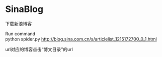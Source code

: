 # SinaBlog
下载新浪博客


Run command  
python spider.py http://blog.sina.com.cn/s/articlelist_1215172700_0_1.html

url对应的博客点击“博文目录”的url
